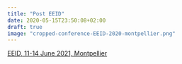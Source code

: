 ```yaml
---
title: "Post EEID"
date: 2020-05-15T23:50:08+02:00
draft: true
image: "cropped-conference-EEID-2020-montpellier.png"
---
```


[EEID, 11-14 June 2021, Montpellier](https://www.eeidconference2020.org/)